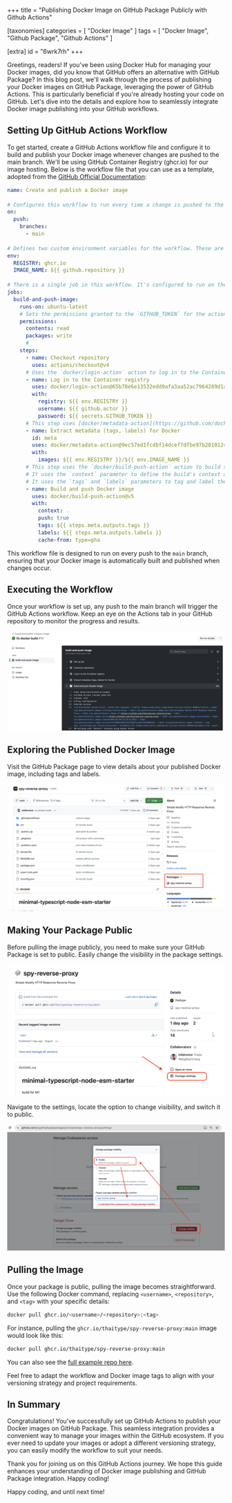 +++
title = "Publishing Docker Image on GitHub Package Publicly with Github Actions"

[taxonomies]
categories = [ "Docker Image" ]
tags = [ "Docker Image", "Github Package", "Github Actions" ]

[extra]
id = "6wrk7rh"
+++

Greetings, readers! If you've been using Docker Hub for managing your Docker images, did you know that GitHub offers an alternative with GitHub Package? In this blog post, we'll walk through the process of publishing your Docker images on GitHub Package, leveraging the power of GitHub Actions. This is particularly beneficial if you're already hosting your code on GitHub. Let's dive into the details and explore how to seamlessly integrate Docker image publishing into your GitHub workflows.


## Setting Up GitHub Actions Workflow

To get started, create a GitHub Actions workflow file and configure it to build and publish your Docker image whenever changes are pushed to the main branch. We'll be using GitHub Container Registry (ghcr.io) for our image hosting. Below is the workflow file that you can use as a template, adopted from the [GitHub Official Documentation](https://docs.github.com/en/actions/publishing-packages/publishing-docker-images#publishing-images-to-github-packages):

```yml
name: Create and publish a Docker image

# Configures this workflow to run every time a change is pushed to the branch called `release`.
on:
  push:
    branches:
      - main

# Defines two custom environment variables for the workflow. These are used for the Container registry domain, and a name for the Docker image that this workflow builds.
env:
  REGISTRY: ghcr.io
  IMAGE_NAME: ${{ github.repository }}

# There is a single job in this workflow. It's configured to run on the latest available version of Ubuntu.
jobs:
  build-and-push-image:
    runs-on: ubuntu-latest
    # Sets the permissions granted to the `GITHUB_TOKEN` for the actions in this job.
    permissions:
      contents: read
      packages: write
      # 
    steps:
      - name: Checkout repository
        uses: actions/checkout@v4
      # Uses the `docker/login-action` action to log in to the Container registry registry using the account and password that will publish the packages. Once published, the packages are scoped to the account defined here.
      - name: Log in to the Container registry
        uses: docker/login-action@65b78e6e13532edd9afa3aa52ac7964289d1a9c1
        with:
          registry: ${{ env.REGISTRY }}
          username: ${{ github.actor }}
          password: ${{ secrets.GITHUB_TOKEN }}
      # This step uses [docker/metadata-action](https://github.com/docker/metadata-action#about) to extract tags and labels that will be applied to the specified image. The `id` "meta" allows the output of this step to be referenced in a subsequent step. The `images` value provides the base name for the tags and labels.
      - name: Extract metadata (tags, labels) for Docker
        id: meta
        uses: docker/metadata-action@9ec57ed1fcdbf14dcef7dfbe97b2010124a938b7
        with:
          images: ${{ env.REGISTRY }}/${{ env.IMAGE_NAME }}
      # This step uses the `docker/build-push-action` action to build the image, based on your repository's `Dockerfile`. If the build succeeds, it pushes the image to GitHub Packages.
      # It uses the `context` parameter to define the build's context as the set of files located in the specified path. For more information, see "[Usage](https://github.com/docker/build-push-action#usage)" in the README of the `docker/build-push-action` repository.
      # It uses the `tags` and `labels` parameters to tag and label the image with the output from the "meta" step.
      - name: Build and push Docker image
        uses: docker/build-push-action@v5
        with:
          context: .
          push: true
          tags: ${{ steps.meta.outputs.tags }}
          labels: ${{ steps.meta.outputs.labels }}
          cache-from: type=gha
```

This workflow file is designed to run on every push to the `main` branch, ensuring that your Docker image is automatically built and published when changes occur.

## Executing the Workflow

Once your workflow is set up, any push to the main branch will trigger the GitHub Actions workflow. Keep an eye on the Actions tab in your GitHub repository to monitor the progress and results.

![](github-actions-run-result.png)

## Exploring the Published Docker Image
Visit the GitHub Package page to view details about your published Docker image, including tags and labels.

![](how-to-check-where-package-is-published.png)


## Making Your Package Public
Before pulling the image publicly, you need to make sure your GitHub Package is set to public. Easily change the visibility in the package settings.

![](github-package-details.png)

Navigate to the settings, locate the option to change visibility, and switch it to public.

![](github-package-settings.png)

## Pulling the Image

Once your package is public, pulling the image becomes straightforward. Use the following Docker command, replacing `<username>`, `<repository>`, and `<tag>` with your specific details:

```bash
docker pull ghcr.io/<username>/<repository>:<tag>
```

For instance, pulling the `ghcr.io/thaitype/spy-reverse-proxy:main` image would look like this:

```bash
docker pull ghcr.io/thaitype/spy-reverse-proxy:main
```

You can also see the [full example repo here](https://github.com/thaitype/spy-proxy/releases/tag/v0.0.0).

Feel free to adapt the workflow and Docker image tags to align with your versioning strategy and project requirements.

## In Summary
Congratulations! You've successfully set up GitHub Actions to publish your Docker images on GitHub Package. This seamless integration provides a convenient way to manage your images within the GitHub ecosystem. If you ever need to update your images or adopt a different versioning strategy, you can easily modify the workflow to suit your needs.

Thank you for joining us on this GitHub Actions journey. We hope this guide enhances your understanding of Docker image publishing and GitHub Package integration. Happy coding!

Happy coding, and until next time!